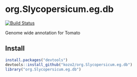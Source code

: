 # org.Slycopersicum.eg.db
[![Build Status](https://travis-ci.org/kozo2/org.Slycopersicum.eg.db.svg?branch=master)](https://travis-ci.org/kozo2/org.Slycopersicum.eg.db)

Genome wide annotation for Tomato

## Install
```r
install.packages("devtools")
devtools::install_github("kozo2/org.Slycopersicum.eg.db")
library("org.Slycopersicum.eg.db")
```
